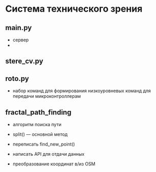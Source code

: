 # Система технического зрения

## main.py
* сервер
* 
## stere_cv.py

## roto.py
* набор команд для формирования низкоуровневых команд для передачи микроконтроллерам

## fractal_path_finding
* алгоритм поиска пути
* split() — основной метод
* переписать find_new_point()


* написать API для отдачи данных
* преобразование координат в/из OSM
